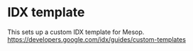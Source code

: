 # IDX template

This sets up a custom IDX template for Mesop.
https://developers.google.com/idx/guides/custom-templates
